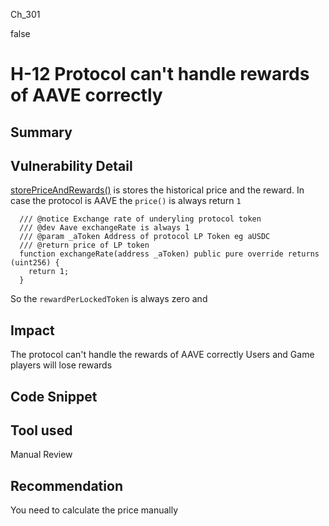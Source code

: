 Ch_301

false

# H-12 Protocol can't handle rewards of AAVE correctly

## Summary

## Vulnerability Detail
[storePriceAndRewards()](https://github.com/sherlock-audit/2023-01-derby/blob/main/derby-yield-optimiser/contracts/Vault.sol#L226-L256) is stores the historical price and the reward.
In case the protocol is AAVE the `price()` is always return `1`
```solidity
  /// @notice Exchange rate of underyling protocol token
  /// @dev Aave exchangeRate is always 1
  /// @param _aToken Address of protocol LP Token eg aUSDC
  /// @return price of LP token
  function exchangeRate(address _aToken) public pure override returns (uint256) {
    return 1;
  }
```
So the `rewardPerLockedToken` is always zero and 
 
## Impact
The protocol can't handle the rewards of AAVE correctly 
Users and Game players will lose rewards 

## Code Snippet

## Tool used

Manual Review

## Recommendation
You need to calculate the price manually 